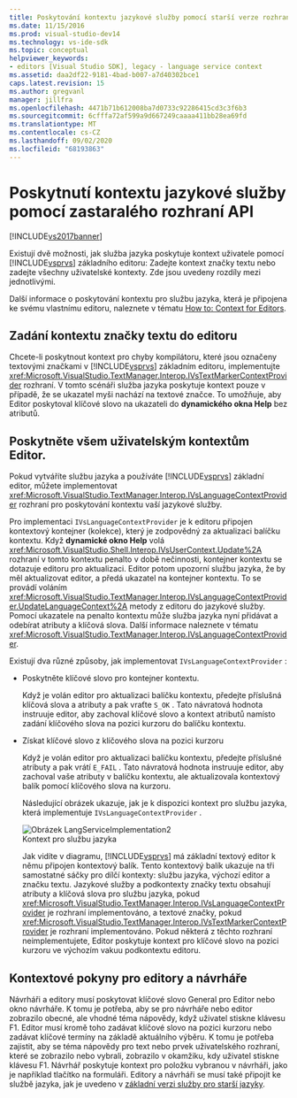 ```yaml
---
title: Poskytování kontextu jazykové služby pomocí starší verze rozhraní API | Microsoft Docs
ms.date: 11/15/2016
ms.prod: visual-studio-dev14
ms.technology: vs-ide-sdk
ms.topic: conceptual
helpviewer_keywords:
- editors [Visual Studio SDK], legacy - language service context
ms.assetid: daa2df22-9181-4bad-b007-a7d40302bce1
caps.latest.revision: 15
ms.author: gregvanl
manager: jillfra
ms.openlocfilehash: 4471b71b612008ba7d0733c92286415cd3c3f6b3
ms.sourcegitcommit: 6cfffa72af599a9d667249caaaa411bb28ea69fd
ms.translationtype: MT
ms.contentlocale: cs-CZ
ms.lasthandoff: 09/02/2020
ms.locfileid: "68193863"
---
```

# <a name="providing-a-language-service-context-by-using-the-legacy-api"></a>Poskytnutí kontextu jazykové služby pomocí zastaralého rozhraní API
[!INCLUDE[vs2017banner](../includes/vs2017banner.md)]

Existují dvě možnosti, jak služba jazyka poskytuje kontext uživatele pomocí [!INCLUDE[vsprvs](../includes/vsprvs-md.md)] základního editoru: Zadejte kontext značky textu nebo zadejte všechny uživatelské kontexty. Zde jsou uvedeny rozdíly mezi jednotlivými.  
  
 Další informace o poskytování kontextu pro službu jazyka, která je připojena ke svému vlastnímu editoru, naleznete v tématu [How to: Context for Editors](../extensibility/how-to-provide-context-for-editors.md).  
  
## <a name="provide-text-marker-context-to-the-editor"></a>Zadání kontextu značky textu do editoru  
 Chcete-li poskytnout kontext pro chyby kompilátoru, které jsou označeny textovými značkami v [!INCLUDE[vsprvs](../includes/vsprvs-md.md)] základním editoru, implementujte <xref:Microsoft.VisualStudio.TextManager.Interop.IVsTextMarkerContextProvider> rozhraní. V tomto scénáři služba jazyka poskytuje kontext pouze v případě, že se ukazatel myši nachází na textové značce. To umožňuje, aby Editor poskytoval klíčové slovo na ukazateli do **dynamického okna Help** bez atributů.  
  
## <a name="provide-all-user-context-to-the-editor"></a>Poskytněte všem uživatelským kontextům Editor.  
 Pokud vytváříte službu jazyka a používáte [!INCLUDE[vsprvs](../includes/vsprvs-md.md)] základní editor, můžete implementovat <xref:Microsoft.VisualStudio.TextManager.Interop.IVsLanguageContextProvider> rozhraní pro poskytování kontextu vaší jazykové služby.  
  
 Pro implementaci `IVsLanguageContextProvider` je k editoru připojen kontextový kontejner (kolekce), který je zodpovědný za aktualizaci balíčku kontextu. Když **dynamické okno Help** volá <xref:Microsoft.VisualStudio.Shell.Interop.IVsUserContext.Update%2A> rozhraní v tomto kontextu penalto v době nečinnosti, kontejner kontextu se dotazuje editoru pro aktualizaci. Editor potom upozorní službu jazyka, že by měl aktualizovat editor, a předá ukazatel na kontejner kontextu. To se provádí voláním <xref:Microsoft.VisualStudio.TextManager.Interop.IVsLanguageContextProvider.UpdateLanguageContext%2A> metody z editoru do jazykové služby. Pomocí ukazatele na penalto kontextu může služba jazyka nyní přidávat a odebírat atributy a klíčová slova. Další informace naleznete v tématu <xref:Microsoft.VisualStudio.TextManager.Interop.IVsLanguageContextProvider>.  
  
 Existují dva různé způsoby, jak implementovat `IVsLanguageContextProvider` :  
  
- Poskytněte klíčové slovo pro kontejner kontextu.  
  
   Když je volán editor pro aktualizaci balíčku kontextu, předejte příslušná klíčová slova a atributy a pak vraťte `S_OK` . Tato návratová hodnota instruuje editor, aby zachoval klíčové slovo a kontext atributů namísto zadání klíčového slova na pozici kurzoru do balíčku kontextu.  
  
- Získat klíčové slovo z klíčového slova na pozici kurzoru  
  
   Když je volán editor pro aktualizaci balíčku kontextu, předejte příslušné atributy a pak vrátí `E_FAIL` . Tato návratová hodnota instruuje editor, aby zachoval vaše atributy v balíčku kontextu, ale aktualizovala kontextový balík pomocí klíčového slova na kurzoru.  
  
  Následující obrázek ukazuje, jak je k dispozici kontext pro službu jazyka, která implementuje `IVsLanguageContextProvider` .  
  
  ![Obrázek LangServiceImplementation2](../extensibility/media/vslanguageservice2.gif "vsLanguageService2")  
  Kontext pro službu jazyka  
  
  Jak vidíte v diagramu, [!INCLUDE[vsprvs](../includes/vsprvs-md.md)] má základní textový editor k němu připojen kontextový balík. Tento kontextový balík ukazuje na tři samostatné sáčky pro dílčí kontexty: službu jazyka, výchozí editor a značku textu. Jazykové služby a podkontexty značky textu obsahují atributy a klíčová slova pro službu jazyka, pokud <xref:Microsoft.VisualStudio.TextManager.Interop.IVsLanguageContextProvider> je rozhraní implementováno, a textové značky, pokud <xref:Microsoft.VisualStudio.TextManager.Interop.IVsTextMarkerContextProvider> je rozhraní implementováno. Pokud některá z těchto rozhraní neimplementujete, Editor poskytuje kontext pro klíčové slovo na pozici kurzoru ve výchozím vakuu podkontextu editoru.  
  
## <a name="context-guidelines-for-editors-and-designers"></a>Kontextové pokyny pro editory a návrháře  
 Návrháři a editory musí poskytovat klíčové slovo General pro Editor nebo okno návrháře. K tomu je potřeba, aby se pro návrháře nebo editor zobrazilo obecné, ale vhodné téma nápovědy, když uživatel stiskne klávesu F1. Editor musí kromě toho zadávat klíčové slovo na pozici kurzoru nebo zadávat klíčové termíny na základě aktuálního výběru. K tomu je potřeba zajistit, aby se téma nápovědy pro text nebo prvek uživatelského rozhraní, které se zobrazilo nebo vybrali, zobrazilo v okamžiku, kdy uživatel stiskne klávesu F1. Návrhář poskytuje kontext pro položku vybranou v návrháři, jako je například tlačítko na formuláři. Editory a návrháři se musí také připojit ke službě jazyka, jak je uvedeno v [základní verzi služby pro starší jazyky](../extensibility/internals/legacy-language-service-essentials.md).
